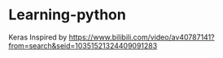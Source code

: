 # Learning-python

Keras
Inspired by https://www.bilibili.com/video/av40787141?from=search&seid=10351521324409091283